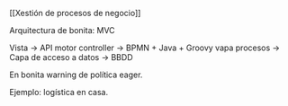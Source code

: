 [[Xestión de procesos de negocio]]

Arquitectura de bonita: MVC

Vista -> API motor controller -> BPMN + Java + Groovy vapa procesos -> Capa de acceso a datos -> BBDD

En bonita warning de política eager.

Ejemplo: logística en casa. 